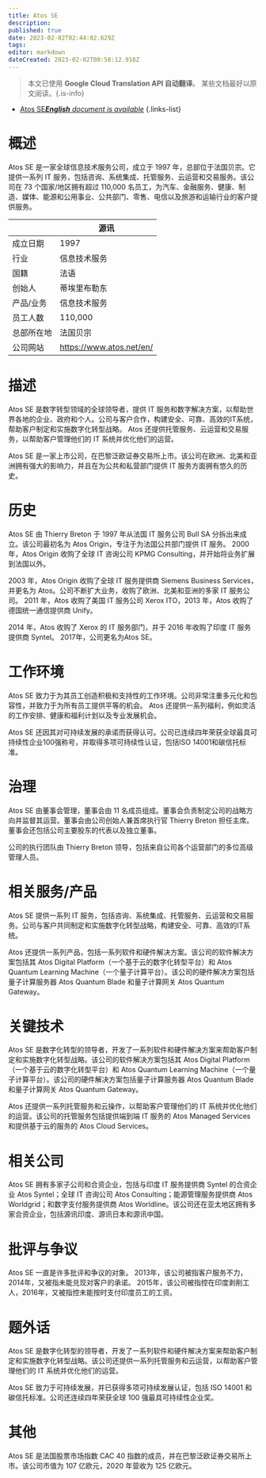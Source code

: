 ```yaml
---
title: Atos SE
description: 
published: true
date: 2023-02-02T02:44:02.629Z
tags: 
editor: markdown
dateCreated: 2023-02-02T00:58:12.918Z
---
```


> 本文已使用 **Google Cloud Translation API 自动翻译**。
某些文档最好以原文阅读。{.is-info}



- [Atos SE***English** document is available*](/en/Knowledge-base/Dictionary/Company/atos-se)
{.links-list}


# 概述
Atos SE 是一家全球信息技术服务公司，成立于 1997 年，总部位于法国贝宗。它提供一系列 IT 服务，包括咨询、系统集成、托管服务、云运营和交易服务。该公司在 73 个国家/地区拥有超过 110,000 名员工，为汽车、金融服务、健康、制造、媒体、能源和公用事业、公共部门、零售、电信以及旅游和运输行业的客户提供服务。

| |源讯 |
|---|---|
|成立日期 | 1997 |
|行业 |信息技术服务 |
|国籍 |法语 |
|创始人 |蒂埃里布勒东 |
|产品/业务 |信息技术服务 |
|员工人数 | 110,000 |
|总部所在地 |法国贝宗 |
|公司网站 | https://www.atos.net/en/ |

# 描述
Atos SE 是数字转型领域的全球领导者，提供 IT 服务和数字解决方案，以帮助世界各地的企业、政府和个人。公司与客户合作，构建安全、可靠、高效的IT系统，帮助客户制定和实施数字化转型战略。 Atos 还提供托管服务、云运营和交易服务，以帮助客户管理他们的 IT 系统并优化他们的运营。

Atos SE 是一家上市公司，在巴黎泛欧证券交易所上市。该公司在欧洲、北美和亚洲拥有强大的影响力，并且在为公共和私营部门提供 IT 服务方面拥有悠久的历史。

# 历史
Atos SE 由 Thierry Breton 于 1997 年从法国 IT 服务公司 Bull SA 分拆出来成立。该公司最初名为 Atos Origin，专注于为法国公共部门提供 IT 服务。 2000 年，Atos Origin 收购了全球 IT 咨询公司 KPMG Consulting，并开始将业务扩展到法国以外。

2003 年，Atos Origin 收购了全球 IT 服务提供商 Siemens Business Services，并更名为 Atos。公司不断扩大业务，收购了欧洲、北美和亚洲的多家 IT 服务公司。 2011 年，Atos 收购了美国 IT 服务公司 Xerox ITO，2013 年，Atos 收购了德国统一通信提供商 Unify。

2014 年，Atos 收购了 Xerox 的 IT 服务部门，并于 2016 年收购了印度 IT 服务提供商 Syntel。 2017年，公司更名为Atos SE。

# 工作环境
Atos SE 致力于为其员工创造积极和支持性的工作环境。公司非常注重多元化和包容性，并致力于为所有员工提供平等的机会。 Atos 还提供一系列福利，例如灵活的工作安排、健康和福利计划以及专业发展机会。

Atos SE 还因其对可持续发展的承诺而获得认可。公司已连续四年荣获全球最具可持续性企业100强称号，并取得多项可持续性认证，包括ISO 14001和碳信托标准。

# 治理
Atos SE 由董事会管理，董事会由 11 名成员组成。董事会负责制定公司的战略方向并监督其运营。董事会由公司创始人兼首席执行官 Thierry Breton 担任主席。董事会还包括公司主要股东的代表以及独立董事。

公司的执行团队由 Thierry Breton 领导，包括来自公司各个运营部门的多位高级管理人员。

# 相关服务/产品
Atos SE 提供一系列 IT 服务，包括咨询、系统集成、托管服务、云运营和交易服务。公司与客户共同制定和实施数字化转型战略，构建安全、可靠、高效的IT系统。

Atos 还提供一系列产品，包括一系列软件和硬件解决方案。该公司的软件解决方案包括其 Atos Digital Platform（一个基于云的数字化转型平台）和 Atos Quantum Learning Machine（一个量子计算平台）。该公司的硬件解决方案包括量子计算服务器 Atos Quantum Blade 和量子计算网关 Atos Quantum Gateway。

# 关键技术
Atos SE 是数字化转型的领导者，开发了一系列软件和硬件解决方案来帮助客户制定和实施数字化转型战略。该公司的软件解决方案包括其 Atos Digital Platform（一个基于云的数字化转型平台）和 Atos Quantum Learning Machine（一个量子计算平台）。该公司的硬件解决方案包括量子计算服务器 Atos Quantum Blade 和量子计算网关 Atos Quantum Gateway。

Atos 还提供一系列托管服务和云操作，以帮助客户管理他们的 IT 系统并优化他们的运营。该公司的托管服务包括提供端到端 IT 服务的 Atos Managed Services 和提供基于云的服务的 Atos Cloud Services。

# 相关公司
Atos SE 拥有多家子公司和合资企业，包括与印度 IT 服务提供商 Syntel 的合资企业 Atos Syntel；全球 IT 咨询公司 Atos Consulting；能源管理服务提供商 Atos Worldgrid；和数字支付服务提供商 Atos Worldline。该公司还在亚太地区拥有多家合资企业，包括源讯印度、源讯日本和源讯中国。

# 批评与争议
Atos SE 一直是许多批评和争议的对象。 2013年，该公司被指客户服务不力，2014年，又被指未能兑现对客户的承诺。 2015年，该公司被指控在印度剥削工人，2016年，又被指控未能按时支付印度员工的工资。

# 题外话
Atos SE 是数字化转型的领导者，开发了一系列软件和硬件解决方案来帮助客户制定和实施数字化转型战略。该公司还提供一系列托管服务和云运营，以帮助客户管理他们的 IT 系统并优化他们的运营。

Atos SE 致力于可持续发展，并已获得多项可持续发展认证，包括 ISO 14001 和碳信托标准。公司还连续四年荣获全球 100 强最具可持续性企业奖。

# 其他
Atos SE 是法国股票市场指数 CAC 40 指数的成员，并在巴黎泛欧证券交易所上市。该公司市值为 107 亿欧元，2020 年营收为 125 亿欧元。